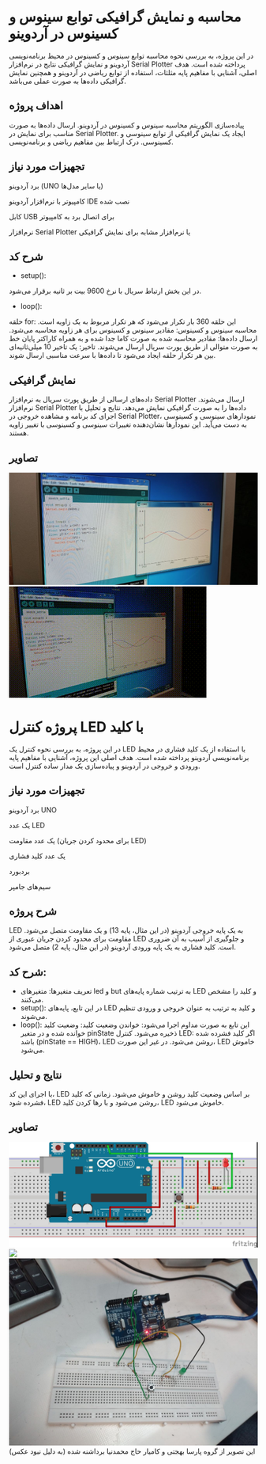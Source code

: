 # محاسبه و نمایش گرافیکی توابع سینوس و کسینوس در آردوینو
در این پروژه، به بررسی نحوه محاسبه توابع سینوس و کسینوس در محیط برنامه‌نویسی آردوینو و نمایش گرافیکی نتایج در نرم‌افزار Serial Plotter پرداخته شده است. هدف اصلی، آشنایی با مفاهیم پایه مثلثات، استفاده از توابع ریاضی در آردوینو و همچنین نمایش گرافیکی داده‌ها به صورت عملی می‌باشد.

## اهداف پروژه
پیاده‌سازی الگوریتم محاسبه سینوس و کسینوس در آردوینو.
ارسال داده‌ها به صورت مناسب برای نمایش در Serial Plotter.
ایجاد یک نمایش گرافیکی از توابع سینوسی و کسینوسی.
درک ارتباط بین مفاهیم ریاضی و برنامه‌نویسی.
## تجهیزات مورد نیاز
برد آردوینو (UNO یا سایر مدل‌ها)

کامپیوتر با نرم‌افزار آردوینو IDE نصب شده

کابل USB برای اتصال برد به کامپیوتر

نرم‌افزار Serial Plotter یا نرم‌افزار مشابه برای نمایش گرافیکی

## شرح کد
* setup():

 در این بخش ارتباط سریال با نرخ 9600 بیت بر ثانیه برقرار می‌شود.
* loop():

حلقه for: این حلقه 360 بار تکرار می‌شود که هر تکرار مربوط به یک زاویه است.
محاسبه سینوس و کسینوس: مقادیر سینوس و کسینوس برای هر زاویه محاسبه می‌شود.
ارسال داده‌ها: مقادیر محاسبه شده به صورت کاما جدا شده و به همراه کاراکتر پایان خط به صورت متوالی از طریق پورت سریال ارسال می‌شوند.
تاخیر: یک تاخیر 10 میلی‌ثانیه‌ای بین هر تکرار حلقه ایجاد می‌شود تا داده‌ها با سرعت مناسبی ارسال شوند.

## نمایش گرافیکی
داده‌های ارسالی از طریق پورت سریال به نرم‌افزار Serial Plotter ارسال می‌شوند.
نرم‌افزار Serial Plotter داده‌ها را به صورت گرافیکی نمایش می‌دهد.
نتایج و تحلیل
با اجرای کد برنامه و مشاهده خروجی در Serial Plotter، نمودارهای سینوسی و کسینوسی به دست می‌آید. این نمودارها نشان‌دهنده تغییرات سینوسی و کسینوسی با تغییر زاویه هستند.

## تصاویر

![](https://github.com/vahidseyyedi/microProcessor/blob/main/03%20Laboratory/src/2.jpg)
![](https://github.com/vahidseyyedi/microProcessor/blob/main/03%20Laboratory/src/vid%2001.gif)

# پروژه کنترل LED با کلید
در این پروژه، به بررسی نحوه کنترل یک LED با استفاده از یک کلید فشاری در محیط برنامه‌نویسی آردوینو پرداخته شده است. هدف اصلی این پروژه، آشنایی با مفاهیم پایه ورودی و خروجی در آردوینو و پیاده‌سازی یک مدار ساده کنترل است.

## تجهیزات مورد نیاز

برد آردوینو UNO

یک عدد LED

یک عدد مقاومت (برای محدود کردن جریان LED)

یک عدد کلید فشاری

بردبورد

سیم‌های جامپر

## شرح پروژه
LED به یک پایه خروجی آردوینو (در این مثال، پایه 13) و یک مقاومت متصل می‌شود. مقاومت برای محدود کردن جریان عبوری از LED و جلوگیری از آسیب به آن ضروری است.
کلید فشاری به یک پایه ورودی آردوینو (در این مثال، پایه 2) متصل می‌شود.

## شرح کد:
* تعریف متغیرها: متغیرهای led و but به ترتیب شماره پایه‌های LED و کلید را مشخص می‌کنند.
* setup(): در این تابع، پایه‌های LED و کلید به ترتیب به عنوان خروجی و ورودی تنظیم می‌شوند.
* loop(): این تابع به صورت مداوم اجرا می‌شود:
خواندن وضعیت کلید: وضعیت کلید خوانده شده و در متغیر pinState ذخیره می‌شود.
کنترل LED: اگر کلید فشرده شده باشد (pinState == HIGH)، LED روشن می‌شود. در غیر این صورت، LED خاموش می‌شود.

## نتایج و تحلیل
با اجرای این کد، LED بر اساس وضعیت کلید روشن و خاموش می‌شود. زمانی که کلید فشرده شود، LED روشن می‌شود و با رها کردن کلید، LED خاموش می‌شود.

## تصاویر

![](https://github.com/vahidseyyedi/microProcessor/blob/main/03%20Laboratory/src/map_freetzle.jpg)
![](https://github.com/vahidseyyedi/microProcessor/blob/main/03%20Laboratory/src/vid%2002.gif)
![](https://github.com/vahidseyyedi/microProcessor/blob/main/03%20Laboratory/src/3.jpg)
این تصویر از گروه پارسا بهجتی و کامیار حاج محمدنیا برداشنه شده (به دلیل نبود عکس)
